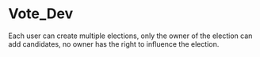 # Vote_Dev
Each user can create multiple elections, only the owner of the election can add candidates, no owner has the right to influence the election.
